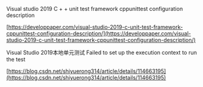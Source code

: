 
Visual studio 2019 C + + unit test framework cppunittest configuration description

[https://developpaper.com/visual-studio-2019-c-unit-test-framework-cppunittest-configuration-description/](https://developpaper.com/visual-studio-2019-c-unit-test-framework-cppunittest-configuration-description/)

Visual Studio 2019本地单元测试 Failed to set up the execution context to run the test

[https://blog.csdn.net/shiyuerong314/article/details/114663195](https://blog.csdn.net/shiyuerong314/article/details/114663195)